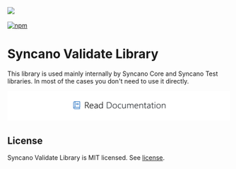 ![][Banner]

[![npm](https://img.shields.io/npm/v/@syncano/validate.svg)](https://www.npmjs.org/package/@syncano/validate)

# Syncano Validate Library

This library is used mainly internally by Syncano Core and Syncano Test libraries. In most of the cases you don't need to use it directly.

[![Read Documentation][read-documentation.png]](docs/readme.md)

## License

Syncano Validate Library is MIT licensed. See [license](license.md).

[Banner]: https://raw.githubusercontent.com/Syncano/art/master/syncano-node/repo-banner-validate.png
[read-documentation.png]: https://raw.githubusercontent.com/Syncano/art/master/syncano-node/read-documentation.png
